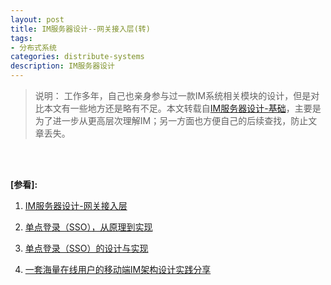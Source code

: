 ```yaml
---
layout: post
title: IM服务器设计--网关接入层(转)
tags:
- 分布式系统
categories: distribute-systems
description: IM服务器设计
---
```






>说明： 工作多年，自己也亲身参与过一款IM系统相关模块的设计，但是对比本文有一些地方还是略有不足。本文转载自[IM服务器设计-基础](https://www.codedump.info/post/20190608-im-design-base/)，主要是为了进一步从更高层次理解IM；另一方面也方便自己的后续查找，防止文章丢失。

<!-- more -->






<br />
<br />

**[参看]:**

1. [IM服务器设计-网关接入层](https://www.codedump.info/post/20190818-im-msg-gate/)

2. [单点登录（SSO），从原理到实现](https://cloud.tencent.com/developer/article/1166255)

3. [单点登录（SSO）的设计与实现](https://ken.io/note/sso-design-implement)

4. [一套海量在线用户的移动端IM架构设计实践分享](http://www.52im.net/thread-812-1-1.html)

<br />
<br />
<br />


